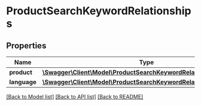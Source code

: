 # ProductSearchKeywordRelationships

## Properties
Name | Type | Description | Notes
------------ | ------------- | ------------- | -------------
**product** | [**\Swagger\Client\Model\ProductSearchKeywordRelationshipsProduct**](ProductSearchKeywordRelationshipsProduct.md) |  | [optional] 
**language** | [**\Swagger\Client\Model\ProductSearchKeywordRelationshipsLanguage**](ProductSearchKeywordRelationshipsLanguage.md) |  | [optional] 

[[Back to Model list]](../../README.md#documentation-for-models) [[Back to API list]](../../README.md#documentation-for-api-endpoints) [[Back to README]](../../README.md)

